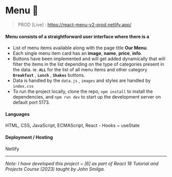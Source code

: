 # Menu 🍔

> PROD [Live] : https://react-menu-v2-prod.netlify.app/

#### Menu consists of a straightforward user interface where there is a

- List of menu items available along with the page title **Our Menu**.
- Each single menu item card has an **image**, **name**, **price**, **info**.
- Buttons have been implemented and will get added dynamically that will filter the items in the list depending on the type of categories present in the data. ie. **`ALL`** for the list of all menu items and other category **`Breakfast`** , **`Lunch`** , **`Shakes`** buttons.
- Data is handled by the `data.js` , `images` and styles are handled by `index.css`
- To run the project locally, clone the repo, `npm install` to install the dependencies, and `npm run dev` to start up the development server on default port 5173.

#### Languages
HTML, CSS, JavaScript, ECMAScript, React - Hooks ~ useState

#### Deployment / Hosting
Netlify

---

_Note: I have developed this project ~ [6] as part of React 18 Tutorial and Projects Course (2023) taught by John Smilga._
